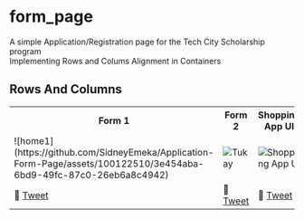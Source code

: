 # form_page

A simple Application/Registration page for the Tech City Scholarship program<br>
Implementing Rows and Colums Alignment in Containers<br>


## Rows And Columns

<table>
	<tbody width="100%">
	<tr>
			<th>Form 1</th>	
			<th>Form 2</th>	
			<th>Shopping App UI</th>
		</tr>
		<tr>
			<td>
				![home1](https://github.com/SidneyEmeka/Application-Form-Page/assets/100122510/3e454aba-6bd9-49fc-87c0-26eb6a8c4942)
			</td>
			<td>
			<img src="https://github.com/Yczar/test-driven-dart/assets/32166619/3c9154d9-8926-4e1b-978c-7ba565c6b66d" alt="Tukay"></img>
			</td>
						<td>
			<img src="https://user-images.githubusercontent.com/32166619/224167011-e7ba4af5-1014-453b-bb71-bc1a5bb36788.gif" alt="Shopping App UI"></img>
			</td>
		</tr>
		<tr>
			<td>
				🔗 <a href="https://twitter.com/czarify/status/1613090828054073345?s=20&t=xMTAcGtGOsW2bzeGXyWfMg">Tweet</a>
			</td>
			<td>
				🔗 <a href="https://x.com/czarify/status/1732311731299299742?s=46">Tweet</a>
			</td>
			<td>
				🔗 <a href="https://twitter.com/czarify/status/1633882663055671296?s=20">Tweet</a>
			</td>
		</tr>
	</tbody>
</table>
